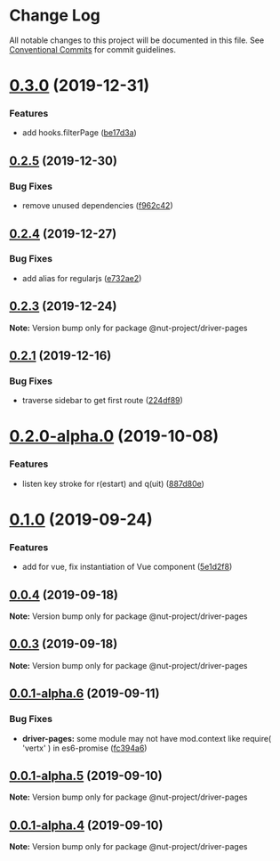 # Change Log

All notable changes to this project will be documented in this file.
See [Conventional Commits](https://conventionalcommits.org) for commit guidelines.

# [0.3.0](https://github.com/nut-project/nut/tree/master/packages/gatherer/compare/@nut-project/driver-pages@0.2.5...@nut-project/driver-pages@0.3.0) (2019-12-31)


### Features

* add hooks.filterPage ([be17d3a](https://github.com/nut-project/nut/tree/master/packages/gatherer/commit/be17d3a))





## [0.2.5](https://github.com/nut-project/nut/tree/master/packages/gatherer/compare/@nut-project/driver-pages@0.2.4...@nut-project/driver-pages@0.2.5) (2019-12-30)


### Bug Fixes

* remove unused dependencies ([f962c42](https://github.com/nut-project/nut/tree/master/packages/gatherer/commit/f962c42))





## [0.2.4](https://github.com/nut-project/nut/tree/master/packages/gatherer/compare/@nut-project/driver-pages@0.2.3...@nut-project/driver-pages@0.2.4) (2019-12-27)


### Bug Fixes

* add alias for regularjs ([e732ae2](https://github.com/nut-project/nut/tree/master/packages/gatherer/commit/e732ae2))





## [0.2.3](https://github.com/nut-project/nut/tree/master/packages/gatherer/compare/@nut-project/driver-pages@0.2.2...@nut-project/driver-pages@0.2.3) (2019-12-24)

**Note:** Version bump only for package @nut-project/driver-pages





## [0.2.1](https://github.com/nut-project/nut/tree/master/packages/gatherer/compare/@nut-project/driver-pages@0.2.0...@nut-project/driver-pages@0.2.1) (2019-12-16)


### Bug Fixes

* traverse sidebar to get first route ([224df89](https://github.com/nut-project/nut/tree/master/packages/gatherer/commit/224df8933cbec052fb04ca1801b208d5a074234b))





# [0.2.0-alpha.0](https://github.com/nut-project/nut/tree/master/packages/gatherer/compare/@nut-project/driver-pages@0.1.1-alpha.1...@nut-project/driver-pages@0.2.0-alpha.0) (2019-10-08)


### Features

* listen key stroke for r(estart) and q(uit) ([887d80e](https://github.com/nut-project/nut/tree/master/packages/gatherer/commit/887d80e))





# [0.1.0](https://github.com/nut-project/nut/tree/master/packages/gatherer/compare/@nut-project/driver-pages@0.0.5...@nut-project/driver-pages@0.1.0) (2019-09-24)


### Features

* add  for vue, fix instantiation of Vue component ([5e1d2f8](https://github.com/nut-project/nut/tree/master/packages/gatherer/commit/5e1d2f8))





## [0.0.4](https://github.com/nut-project/nut/tree/master/packages/gatherer/compare/@nut-project/driver-pages@0.0.3...@nut-project/driver-pages@0.0.4) (2019-09-18)

**Note:** Version bump only for package @nut-project/driver-pages





## [0.0.3](https://github.com/nut-project/nut/tree/master/packages/gatherer/compare/@nut-project/driver-pages@0.0.2...@nut-project/driver-pages@0.0.3) (2019-09-18)

**Note:** Version bump only for package @nut-project/driver-pages





## [0.0.1-alpha.6](https://github.com/nut-project/nut/tree/master/packages/gatherer/compare/@nut-project/driver-pages@0.0.1-alpha.5...@nut-project/driver-pages@0.0.1-alpha.6) (2019-09-11)


### Bug Fixes

* **driver-pages:** some module may not have mod.context like require( 'vertx' ) in es6-promise ([fc394a6](https://github.com/nut-project/nut/tree/master/packages/gatherer/commit/fc394a6))





## [0.0.1-alpha.5](https://github.com/nut-project/nut/tree/master/packages/gatherer/compare/@nut-project/driver-pages@0.0.1-alpha.4...@nut-project/driver-pages@0.0.1-alpha.5) (2019-09-10)

**Note:** Version bump only for package @nut-project/driver-pages





## [0.0.1-alpha.4](https://github.com/nut-project/nut/tree/master/packages/gatherer/compare/@nut-project/driver-pages@0.0.1-alpha.3...@nut-project/driver-pages@0.0.1-alpha.4) (2019-09-10)

**Note:** Version bump only for package @nut-project/driver-pages
